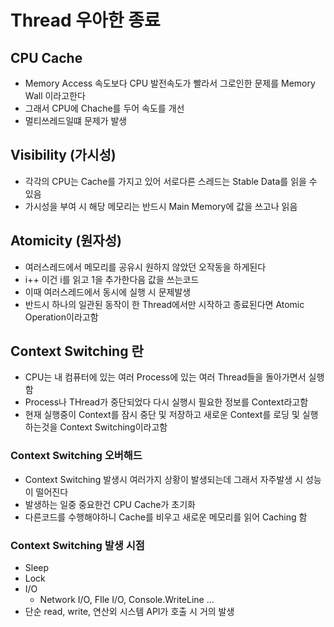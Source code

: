# Thread 우아한 종료

## CPU Cache

* Memory Access 속도보다 CPU 발전속도가 빨라서 그로인한 문제를 Memory Wall 이라고한다
* 그래서 CPU에 Chache를 두어 속도를 개선
* 멀티쓰레드일떄 문제가 발생

## Visibility (가시성)

* 각각의 CPU는 Cache를 가지고 있어 서로다른 스레드는 Stable Data를 읽을 수 있음
* 가시성을 부여 시 해당 메모리는 반드시 Main Memory에 값을 쓰고나 읽음

## Atomicity (원자성)

* 여러스레드에서 메모리를 공유시 원하지 않았던 오작동을 하게된다
* i++ 이건 i를 읽고 1을 추가한다음 값을 쓰는코드
* 이때 여러스레드에서 동시에 실행 시 문제발생
* 반드시 하나의 일관된 동작이 한 Thread에서만 시작하고 종료된다면 Atomic Operation이라고함

## Context Switching 란

* CPU는 내 컴퓨터에 있는 여러 Process에 있는 여러 Thread들을 돌아가면서 실행 함
* Process나 THread가 중단되었다 다시 실행시 필요한 정보를 Context라고함
* 현재 실행중이 Context를 잠시 중단 및 저장하고 새로운 Context를 로딩 및 실행하는것을 Context Switching이라고함

### Context Switching 오버해드 

* Context Switching 발생시 여러가지 상황이 발생되는데 그래서 자주발생 시 성능이 떨어진다
* 발생하는 일중 중요한건 CPU Cache가 초기화
* 다른코드를 수행해야하니 Cache를 비우고 새로운 메모리를 읽어 Caching 함

### Context Switching 발생 시점

* Sleep
* Lock
* I/O
  * Network I/O, FIle I/O, Console.WriteLine ...
* 단순 read, write, 연산외 시스템 API가 호출 시 거의 발생
